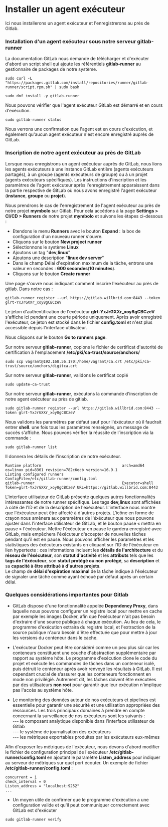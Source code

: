 # Installer un agent exécuteur

Ici nous installerons un agent exécuteur et l'enregistrerons au près de Gitlab.

### Installation d'un agent exécuteur sous notre serveur gitlab-runner

La documentation GitLab nous demande de télécharger et d'exécuter d'abord un script shell qui ajoute les référentiels **gitlab-runner** au gestionnaire de packages de notre système.

```
sudo curl -L "https://packages.gitlab.com/install/repositories/runner/gitlab-runner/script.rpm.sh" | sudo bash
```

```
sudo dnf install -y gitlab-runner
```

Nous pouvons vérifier que l'agent exécuteur GitLab est démarré et en cours d'exécution.

```
sudo gitlab-runner status
```

Nous verrons une confirmation que l'agent est en cours d'exécution, et également qu'aucun agent exécuteur n'est encore enregistré auprès de GitLab.

### Inscription de notre agent exécuteur au près de GitLab

Lorsque nous enregistrons un agent exécuteur auprès de GitLab, nous lions les agents exécuteurs à une instance GitLab entière (agents exécuteurs partagés), à un groupe (agents exécuteurs de groupe) ou à un projet (agents exécuteurs spécifiques). Les instructions d'inscription et les paramètres de l'agent exécuteur après l'enregistrement apparaissent dans la partie respective de GitLab où nous avons enregistré l'agent exécuteur (**instance**, **groupe** ou **projet**).

Nous prendrons le cas de l'enregistrement de l'agent exécuteur au près de notre projet **mymbolo** sur Gitlab. Pour cela accédons à la page **Settings > CI/CD > Runners** de notre projet **mymbolo** et suivons les étapes ci-dessous :

- Etendons le menu **Runners** avec le bouton **Expand** : la box de configuration d'un nouveau runner s'ouvre.
- Cliquons sur le bouton **New project runner**
- Sélectionnons le système **Linux**
- Ajoutons un tag "**dev,linux**"
- Ajoutons une description "**linux dev server**"
- Dans le champ Délai d'expiration maximum de la tâche, entrons une valeur en secondes : **600 secondes**(**10 minutes**).
- Cliquons sur le bouton **Create runner**

Une page s'ouvre nous indiquant comment inscrire l'exécuteur au près de gitlab. Dans notre cas :

```
gitlab-runner register --url https://gitlab.willbrid.com:8443 --token glrt-YxJrGXXr_xoy8gCBCzeV
```

Le jeton d'authentification de l'exécuteur **glrt-YxJrGXXr_xoy8gCBCzeV** s'affiche ici pendant une courte période uniquement. Après avoir enregistré l'exécuteur, ce jeton est stocké dans le fichier **config.toml** et n'est plus accessible depuis l'interface utilisateur.

Nous cliquons sur le bouton **Go to runners page**.

Sur notre serveur **gitlab-runner**, copions le fichier de certificat d'autorité de certification à l'emplacement **/etc/pki/ca-trust/source/anchors/**

```
sudo scp vagrant@192.168.56.170:/home/vagrant/ca.crt /etc/pki/ca-trust/source/anchors/digitca.crt 
```

Sur notre serveur **gitlab-runner**, validons le certificat copié

```
sudo update-ca-trust
```

Sur notre serveur **gitlab-runner**, exécutons la commande d'inscription de notre agent exécuteur au près de gitlab.

```
sudo gitlab-runner register --url https://gitlab.willbrid.com:8443 --token glrt-YxJrGXXr_xoy8gCBCzeV
```

Nous validons les paramètres par défaut sauf pour l'éxécuteur où il faudrait entrer **shell**. une fois tous les paramètres renseignés, un message de succès s'affiche. Nous pouvons vérifier la réussite de l’inscription via la commande :

```
sudo gitlab-runner list
```

Il donnera les détails de l'inscription de notre exécuteur.

```
Runtime platform                                    arch=amd64 os=linux pid=8361 revision=782c6ecb version=16.9.1
Listing configured runners                          ConfigFile=/etc/gitlab-runner/config.toml
gitlab-runner                                       Executor=shell Token=glrt-YxJrGXXr_xoy8gCBCzeV URL=https://gitlab.willbrid.com:8443
```

L'interface utilisateur de GitLab présente quelques autres fonctionnalités intéressantes de notre runner spécifique. Les tags **dev,linux** sont affichées à côté de l'ID et de la description de l'exécuteur. L'interface nous montre que l'éxécuteur peut être affecté à d'autres projets. L'icône en forme de crayon nous amènera aux paramètres de l'éxécuteur que nous pouvons ajuster dans l'interface utilisateur de GitLab, et le bouton pause « mettra en pause » l'éxécuteur. Mettre l'éxécuteur en pause le gardera enregistré avec GitLab, mais empêchera l'éxécuteur d'accepter de nouvelles tâches pendant qu'il est en pause. Nous pouvons afficher les paramètres et les statistiques des éxécuteurs existants en cliquant sur l'ID de l'éxécuteur en lien hypertexte : ces informations incluent les **détails de l'architecture** et du **réseau de l'éxécuteur**, son **statut d'activité** et les **attributs** tels que les **tags de l'éxécuteur**, son **statut protégé ou non protégé**, sa **description** et sa **capacité à être attribué à d'autres projets**. <br>
Le champ de **délai d'expiration maximal** de la tâche indique à l'éxécuteur de signaler une tâche comme ayant échoué par défaut après un certain délai.

### Quelques considérations importantes pour Gitlab

- GitLab dispose d'une fonctionnalité appelée **Dependency Proxy**, dans laquelle nous pouvons configurer un registre local pour mettre en cache par exemple les images Docker, afin que l'exécuteur n'ait pas besoin d'extraire d'une source publique à chaque exécution. Au lieu de cela, le programme d'exécution extraira du registre local, et l'extraction de la source publique n'aura besoin d'être effectuée que pour mettre à jour les versions du conteneur dans le cache.

- L'exécuteur Docker peut être considéré comme un peu plus sûr car les conteneurs constituent une couche d'abstraction supplémentaire par rapport au système hôte. Le programme d'exécution clone le code du projet et exécute les commandes de tâches dans un conteneur isolé, puis détruit le conteneur après avoir renvoyé les résultats à GitLab. Il est cependant crucial de s’assurer que les conteneurs fonctionnent en mode non privilégié. Autrement dit, les tâches doivent être exécutées par des utilisateurs **non root** pour garantir que leur exécution n'implique pas l'accès au système hôte.

- Le monitoring des données autour de nos exécuteurs et pipelines est essentielle pour garantir une sécurité et une utilisation appropriées des ressources. Les trois principaux domaines à prendre en compte concernant la surveillance de nos exécuteurs sont les suivants : <br>
--- le composant analytique disponible dans l'interface utilisateur de Gitlab <br>
--- le système de journalisation des exécuteurs <br>
--- les métriques exportables produites par les exécuteurs eux-mêmes

Afin d'exposer les métriques de l'exécuteur, nous devons d'abord modifier le fichier de configuration principal de l'exécuteur **/etc/gitlab-runner/config.toml** en ajoutant le paramètre **Listen_address** pour indiquer au serveur de métriques sur quel port écouter. Un exemple de fichier **/etc/gitlab-runner/config.toml** :

```
concurrent = 1
check_interval = 0
Listen_address = "localhost:9252"
...
```

- Un moyen utile de confirmer que le programme d'exécution a une configuration valide et qu'il peut communiquer correctement avec GitLab est d'exécuter

```
sudo gitlab-runner verify
```